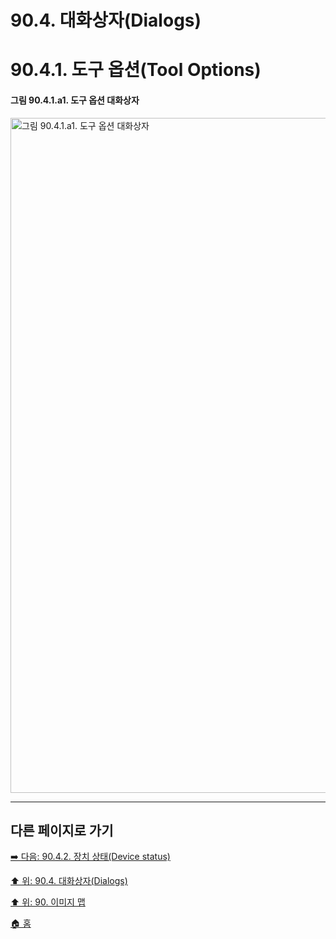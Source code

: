 # 90.4. 대화상자(Dialogs)
# 90.4.1. 도구 옵션(Tool Options)

#### 그림 90.4.1.a1. 도구 옵션 대화상자
<img width="1080" alt="그림 90.4.1.a1. 도구 옵션 대화상자" src="https://github.com/wonder13662/gimp/assets/15767104/e078f711-5e32-4fbf-9ef9-a681a9f1bcb3">

***

## 다른 페이지로 가기

[➡️ 다음: 90.4.2. 장치 상태(Device status)](./90-04-02-device_status.md)

[⬆️ 위: 90.4. 대화상자(Dialogs)](./90-04-00-dialogs.md)

[⬆️ 위: 90. 이미지 맵](./90-00-image-map.md)

[🏠 홈](./00-home.md)
